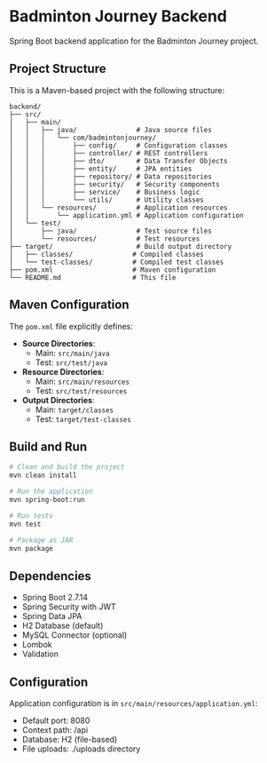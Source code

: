 # Badminton Journey Backend

Spring Boot backend application for the Badminton Journey project.

## Project Structure

This is a Maven-based project with the following structure:

```
backend/
├── src/
│   ├── main/
│   │   ├── java/               # Java source files
│   │   │   └── com/badmintonjourney/
│   │   │       ├── config/     # Configuration classes
│   │   │       ├── controller/ # REST controllers
│   │   │       ├── dto/        # Data Transfer Objects
│   │   │       ├── entity/     # JPA entities
│   │   │       ├── repository/ # Data repositories
│   │   │       ├── security/   # Security components
│   │   │       ├── service/    # Business logic
│   │   │       └── utils/      # Utility classes
│   │   └── resources/          # Application resources
│   │       └── application.yml # Application configuration
│   └── test/
│       ├── java/               # Test source files
│       └── resources/          # Test resources
├── target/                     # Build output directory
│   ├── classes/               # Compiled classes
│   └── test-classes/          # Compiled test classes
├── pom.xml                    # Maven configuration
└── README.md                  # This file
```

## Maven Configuration

The `pom.xml` file explicitly defines:

- **Source Directories**: 
  - Main: `src/main/java`
  - Test: `src/test/java`
- **Resource Directories**:
  - Main: `src/main/resources`
  - Test: `src/test/resources`
- **Output Directories**:
  - Main: `target/classes`
  - Test: `target/test-classes`

## Build and Run

```bash
# Clean and build the project
mvn clean install

# Run the application
mvn spring-boot:run

# Run tests
mvn test

# Package as JAR
mvn package
```

## Dependencies

- Spring Boot 2.7.14
- Spring Security with JWT
- Spring Data JPA
- H2 Database (default)
- MySQL Connector (optional)
- Lombok
- Validation

## Configuration

Application configuration is in `src/main/resources/application.yml`:
- Default port: 8080
- Context path: /api
- Database: H2 (file-based)
- File uploads: ./uploads directory 